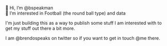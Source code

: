 👋 Hi, I’m @bspeakman  
👀 I’m interested in Football (the round ball type) and data

I'm just building this as a way to publish some stuff I am interested with to get my stuff out there a bit more.

I am @brendospeaks on twitter so if you want to get in touch @me there.

<!---
bspeakman/bspeakman is a ✨ special ✨ repository because its `README.md` (this file) appears on your GitHub profile.
You can click the Preview link to take a look at your changes.
--->
